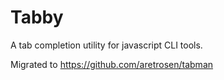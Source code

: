 # Tabby
A tab completion utility for javascript CLI tools.

Migrated to https://github.com/aretrosen/tabman
